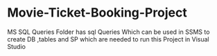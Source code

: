 # Movie-Ticket-Booking-Project

MS SQL Queries Folder has sql Queries Which can be used in SSMS to create DB ,tables and SP which are needed to run this Project in Visual Studio 
